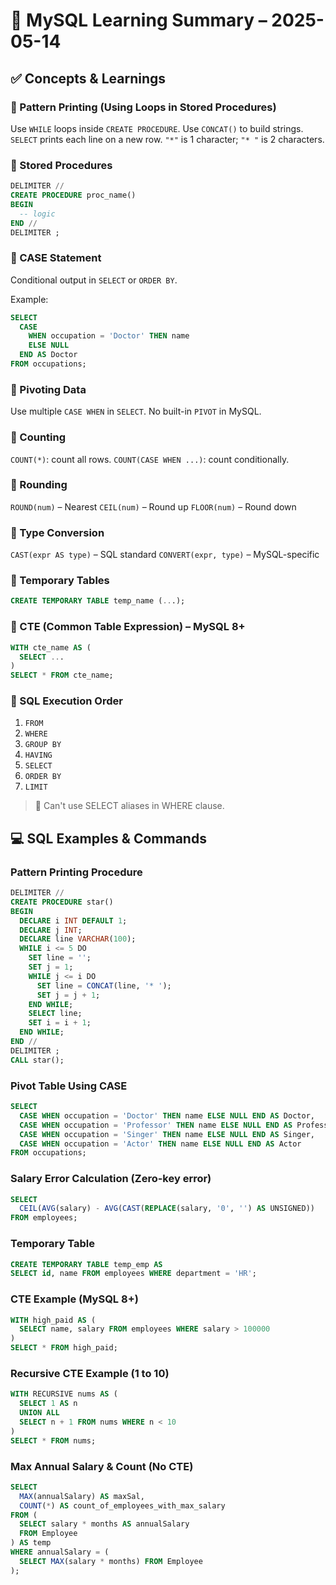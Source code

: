 
# 📘 MySQL Learning Summary – 2025-05-14

## ✅ Concepts & Learnings

### 🔹 Pattern Printing (Using Loops in Stored Procedures)
Use `WHILE` loops inside `CREATE PROCEDURE`.
Use `CONCAT()` to build strings.
`SELECT` prints each line on a new row.
`"*"` is 1 character; `"* "` is 2 characters.

### 🔹 Stored Procedures
```sql
DELIMITER //
CREATE PROCEDURE proc_name()
BEGIN
  -- logic
END //
DELIMITER ;
```

### 🔹 CASE Statement
Conditional output in `SELECT` or `ORDER BY`.

Example:
```sql
SELECT 
  CASE 
    WHEN occupation = 'Doctor' THEN name 
    ELSE NULL 
  END AS Doctor
FROM occupations;
```

### 🔹 Pivoting Data
Use multiple `CASE WHEN` in `SELECT`.
No built-in `PIVOT` in MySQL.

### 🔹 Counting
`COUNT(*)`: count all rows.
`COUNT(CASE WHEN ...)`: count conditionally.

### 🔹 Rounding
`ROUND(num)` – Nearest
`CEIL(num)` – Round up
`FLOOR(num)` – Round down

### 🔹 Type Conversion
`CAST(expr AS type)` – SQL standard
`CONVERT(expr, type)` – MySQL-specific

### 🔹 Temporary Tables
```sql
CREATE TEMPORARY TABLE temp_name (...);
```

### 🔹 CTE (Common Table Expression) – MySQL 8+
```sql
WITH cte_name AS (
  SELECT ...
)
SELECT * FROM cte_name;
```

### 🔹 SQL Execution Order
1. `FROM`
2. `WHERE`
3. `GROUP BY`
4. `HAVING`
5. `SELECT`
6. `ORDER BY`
7. `LIMIT`

> 🚫 Can't use SELECT aliases in WHERE clause.

## 💻 SQL Examples & Commands

### Pattern Printing Procedure
```sql
DELIMITER //
CREATE PROCEDURE star()
BEGIN
  DECLARE i INT DEFAULT 1;
  DECLARE j INT;
  DECLARE line VARCHAR(100);
  WHILE i <= 5 DO
    SET line = '';
    SET j = 1;
    WHILE j <= i DO
      SET line = CONCAT(line, '* ');
      SET j = j + 1;
    END WHILE;
    SELECT line;
    SET i = i + 1;
  END WHILE;
END //
DELIMITER ;
CALL star();
```

### Pivot Table Using CASE
```sql
SELECT
  CASE WHEN occupation = 'Doctor' THEN name ELSE NULL END AS Doctor,
  CASE WHEN occupation = 'Professor' THEN name ELSE NULL END AS Professor,
  CASE WHEN occupation = 'Singer' THEN name ELSE NULL END AS Singer,
  CASE WHEN occupation = 'Actor' THEN name ELSE NULL END AS Actor
FROM occupations;
```

### Salary Error Calculation (Zero-key error)
```sql
SELECT
  CEIL(AVG(salary) - AVG(CAST(REPLACE(salary, '0', '') AS UNSIGNED))
FROM employees;
```

### Temporary Table
```sql
CREATE TEMPORARY TABLE temp_emp AS
SELECT id, name FROM employees WHERE department = 'HR';
```

### CTE Example (MySQL 8+)
```sql
WITH high_paid AS (
  SELECT name, salary FROM employees WHERE salary > 100000
)
SELECT * FROM high_paid;
```

### Recursive CTE Example (1 to 10)
```sql
WITH RECURSIVE nums AS (
  SELECT 1 AS n
  UNION ALL
  SELECT n + 1 FROM nums WHERE n < 10
)
SELECT * FROM nums;
```

### Max Annual Salary & Count (No CTE)
```sql
SELECT
  MAX(annualSalary) AS maxSal,
  COUNT(*) AS count_of_employees_with_max_salary
FROM (
  SELECT salary * months AS annualSalary
  FROM Employee
) AS temp
WHERE annualSalary = (
  SELECT MAX(salary * months) FROM Employee
);
```

